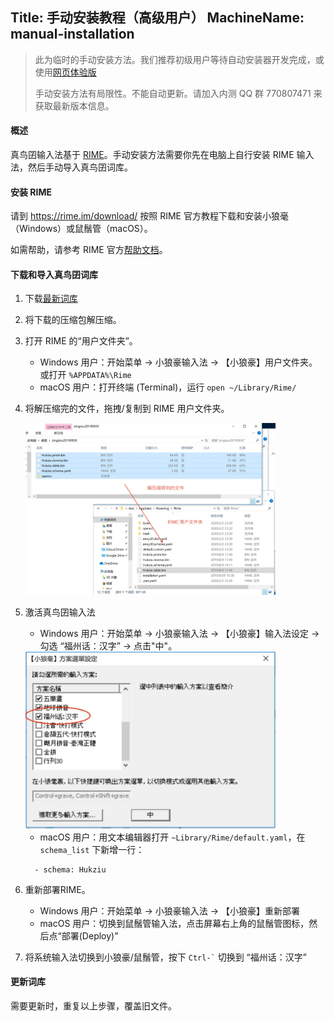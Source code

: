 Title: 手动安装教程（高级用户）
MachineName: manual-installation
---

> 此为临时的手动安装方法。我们推荐初级用户等待自动安装器开发完成，或使用[网页体验版](http://yngping.mindong.asia)
> 
> 手动安装方法有局限性。不能自动更新。请加入内测 QQ 群 770807471 来获取最新版本信息。

#### 概述

真鸟囝输入法基于 [RIME](https://rime.im)。手动安装方法需要你先在电脑上自行安装 RIME 输入法，然后手动导入真鸟囝词库。

#### 安装 RIME

请到 https://rime.im/download/ 按照 RIME 官方教程下载和安装小狼毫（Windows）或鼠鬚管（macOS）。

如需帮助，请参考 RIME 官方[帮助文档](https://rime.im/docs/)。


#### 下载和导入真鸟囝词库

1. 下载[最新词库](https://bintray.com/ztl8702/zingzeu/download_file?file_path=zingzeu20190830.zip)

1. 将下载的压缩包解压缩。

1. 打开 RIME 的“用户文件夹”。

   * Windows 用户：开始菜单 -> 小狼豪输入法 -> 【小狼豪】用户文件夹。或打开 `%APPDATA%\Rime`
   * macOS 用户：打开终端 (Terminal)，运行 `open ~/Library/Rime/`

1. 将解压缩完的文件，拖拽/复制到 RIME 用户文件夹。

   <img src="/assets/images/manual-install-copy.jpg" alt="将解压缩完的文件复制到 RIME 用户文件夹" style="max-width: 400px;"/>

1. 激活真鸟囝输入法
   
   * Windows 用户：开始菜单 -> 小狼豪输入法 -> 【小狼豪】输入法设定 -> 勾选 “福州话：汉字” -> 点击"中"。

    <img src="/assets/images/manual-install-activate.jpg" alt="将解压缩完的文件复制到 RIME 用户文件夹" style="max-width: 400px;"/>

   * macOS 用户：用文本编辑器打开 `~Library/Rime/default.yaml`，在 `schema_list` 下新增一行：
    ```
      - schema: Hukziu
    ```

1. 重新部署RIME。
   
   * Windows 用户：开始菜单 -> 小狼豪输入法 -> 【小狼豪】重新部署
   * macOS 用户：切换到鼠鬚管输入法，点击屏幕右上角的鼠鬚管图标，然后点“部署(Deploy)”

1. 将系统输入法切换到小狼豪/鼠鬚管，按下 <code>Ctrl-`</code> 切换到 “福州话：汉字”

#### 更新词库

需要更新时，重复以上步骤，覆盖旧文件。